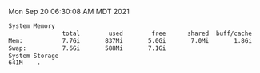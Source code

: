 Mon Sep 20 06:30:08 AM MDT 2021
```bash
System Memory
               total        used        free      shared  buff/cache   available
Mem:           7.7Gi       837Mi       5.0Gi       7.0Mi       1.8Gi       6.5Gi
Swap:          7.6Gi       588Mi       7.1Gi
System Storage
641M	.
```
